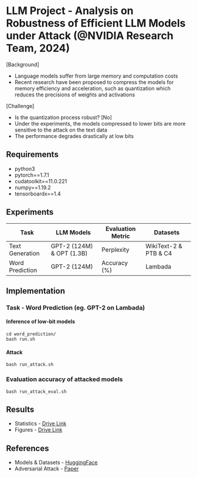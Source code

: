 # LLM Project - Analysis on Robustness of Efficient LLM Models under Attack (@NVIDIA Research Team, 2024)
[Background] 

* Language models suffer from large memory and computation costs
* Recent research have been proposed to compress the models for memory efficiency and acceleration, such as quantization which reduces the precisions of weights and activations

[Challenge]

* Is the quantization process robust? [No]
* Under the experiments, the models compressed to lower bits are more sensitive to the attack on the text data
* The performance degrades drastically at low bits


## Requirements

* python3
* pytorch==1.7.1
* cudatoolkit==11.0.221 
* numpy==1.19.2
* tensorboardx==1.4

## Experiments

Task                | LLM Models               | Evaluation Metric   | Datasets  
---                  |---                  |---                                    |---                    
Text Generation |GPT-2 (124M) & OPT (1.3B)           | Perplexity                                    | WikiText-2 & PTB & C4           
Word Prediction |GPT-2 (124M)           | Accuracy (%)                                   | Lambada

## Implementation

### Task - Word Prediction (eg. GPT-2 on Lambada)

#### Inference of low-bit models

```shell
cd word_prediction/
bash run.sh
```

#### Attack 

```shell
bash run_attack.sh
```

### Evaluation accuracy of attacked models

```shell
bash run_attack_eval.sh
```

## Results

* Statistics - [Drive Link](https://docs.google.com/spreadsheets/d/1oGmjS9yNzh38bQXJLVJVCkQc5RHDuWNe5X6nsNzpZKQ/edit?usp=sharing) 
* Figures - [Drive Link](https://docs.google.com/presentation/d/1BQsgOBsRovHvk0mOrnlZgLp75rpgeOcJ94Wjd7EIe1M/edit?usp=sharing)

## References

* Models & Datasets - [HuggingFace]([https://arxiv.org/abs/1903.09291](https://huggingface.co/))
* Adversarial Attack - [Paper](https://aclanthology.org/2021.emnlp-main.464/) 
